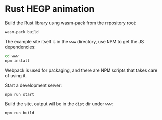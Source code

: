 Rust HEGP animation
=========================


Build the Rust library using wasm-pack from the repository root:

```bash
wasm-pack build
```

The example site itself is in the `www` directory, use NPM to get the
JS dependencies:

```bash
cd www
npm install
```

Webpack is used for packaging, and there are NPM scripts that takes
care of using it.

Start a development server:

```bash
npm run start
```

Build the site, output will be in the `dist` dir under `www`:

```bash
npm run build
```
